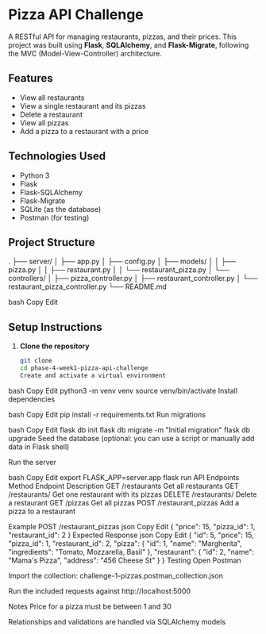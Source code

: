 # Pizza API Challenge

A RESTful API for managing restaurants, pizzas, and their prices. This project was built using **Flask**, **SQLAlchemy**, and **Flask-Migrate**, following the MVC (Model-View-Controller) architecture.

## Features

- View all restaurants
- View a single restaurant and its pizzas
- Delete a restaurant
- View all pizzas
- Add a pizza to a restaurant with a price

## Technologies Used

- Python 3
- Flask
- Flask-SQLAlchemy
- Flask-Migrate
- SQLite (as the database)
- Postman (for testing)

## Project Structure

.
├── server/
│ ├── app.py
│ ├── config.py
│ ├── models/
│ │ ├── pizza.py
│ │ ├── restaurant.py
│ │ └── restaurant_pizza.py
│ └── controllers/
│ ├── pizza_controller.py
│ ├── restaurant_controller.py
│ └── restaurant_pizza_controller.py
└── README.md

bash
Copy
Edit

## Setup Instructions

1. **Clone the repository**
   ```bash
   git clone
   cd phase-4-week1-pizza-api-challenge
   Create and activate a virtual environment
   ```

bash
Copy
Edit
python3 -m venv venv
source venv/bin/activate
Install dependencies

bash
Copy
Edit
pip install -r requirements.txt
Run migrations

bash
Copy
Edit
flask db init
flask db migrate -m "Initial migration"
flask db upgrade
Seed the database (optional: you can use a script or manually add data in Flask shell)

Run the server

bash
Copy
Edit
export FLASK_APP=server.app
flask run
API Endpoints
Method Endpoint Description
GET /restaurants Get all restaurants
GET /restaurants/<id> Get one restaurant with its pizzas
DELETE /restaurants/<id> Delete a restaurant
GET /pizzas Get all pizzas
POST /restaurant_pizzas Add a pizza to a restaurant

Example POST /restaurant_pizzas
json
Copy
Edit
{
"price": 15,
"pizza_id": 1,
"restaurant_id": 2
}
Expected Response
json
Copy
Edit
{
"id": 5,
"price": 15,
"pizza_id": 1,
"restaurant_id": 2,
"pizza": {
"id": 1,
"name": "Margherita",
"ingredients": "Tomato, Mozzarella, Basil"
},
"restaurant": {
"id": 2,
"name": "Mama's Pizza",
"address": "456 Cheese St"
}
}
Testing
Open Postman

Import the collection: challenge-1-pizzas.postman_collection.json

Run the included requests against http://localhost:5000

Notes
Price for a pizza must be between 1 and 30

Relationships and validations are handled via SQLAlchemy models
